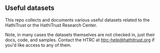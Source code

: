 Useful datasets
------------------

This repo collects and documents various useful datasets related to the HathiTrust or the HathiTrust Research Center.

Note, in many cases the datasets themselves are not checked in, just their docs, code, and samples. Contact the HTRC at htrc-help@hathitrust.org if you'd like access to any of them.


